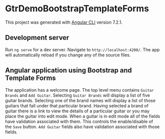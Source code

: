 # GtrDemoBootstrapTemplateForms

This project was generated with [Angular CLI](https://github.com/angular/angular-cli) version 7.2.1.

## Development server

Run `ng serve` for a dev server. Navigate to `http://localhost:4200/`. The app will automatically reload if you change any of the source files.

## Angular application using Bootstrap and Template Forms

The application has a welcome page. The top level menu contains `Guitar Brands` and `Add Guitar`. Selecting `Guitar Brands` will display a list of five guitar brands. Selecting one of the brand names will display a list of those guitars that fall under that particular brand. Having selected a brand of guitar there is a link to view the details of a particular guitar or you may place the guitar into edit mode. When a guitar is in edit mode all of the fields have validation associated with them. This controls the enable/disable of the `Save` button. `Add Guitar` fields also have validation associated with those fields.
